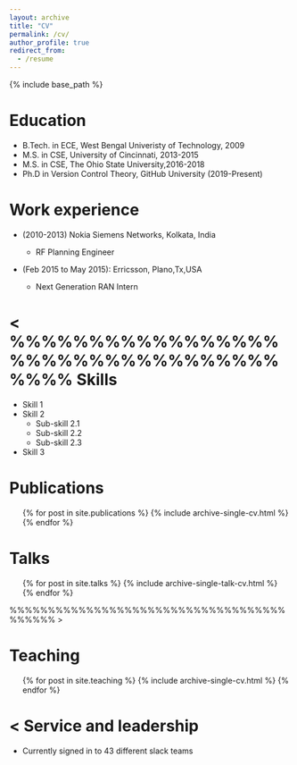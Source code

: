 ```yaml
---
layout: archive
title: "CV"
permalink: /cv/
author_profile: true
redirect_from:
  - /resume
---
```


{% include base_path %}

Education
======
* B.Tech. in ECE, West Bengal Univeristy of Technology, 2009
* M.S. in CSE, University of Cincinnati, 2013-2015
* M.S. in CSE, The Ohio State University,2016-2018
* Ph.D in Version Control Theory, GitHub University (2019-Present)

Work experience
======
* (2010-2013) Nokia Siemens Networks, Kolkata, India
  * RF Planning Engineer


* (Feb 2015 to May 2015): Erricsson, Plano,Tx,USA
  * Next Generation RAN Intern

  
<
%%%%%%%%%%%%%%%%%%%%%%%%%%%%%%%%%%%%%%
Skills
======
* Skill 1
* Skill 2
  * Sub-skill 2.1
  * Sub-skill 2.2
  * Sub-skill 2.3
* Skill 3

Publications
======
  <ul>{% for post in site.publications %}
    {% include archive-single-cv.html %}
  {% endfor %}</ul>
  
Talks
======
  <ul>{% for post in site.talks %}
    {% include archive-single-talk-cv.html %}
  {% endfor %}</ul> 
 %%%%%%%%%%%%%%%%%%%%%%%%%%%%%%%%%%%%%%%%%% 
  >
  
Teaching
======
  <ul>{% for post in site.teaching %}
    {% include archive-single-cv.html %}
  {% endfor %}</ul>
  
<
Service and leadership
======
* Currently signed in to 43 different slack teams

>
